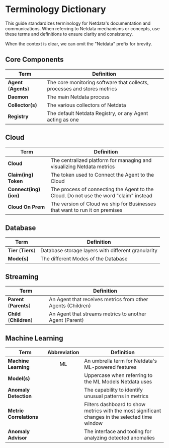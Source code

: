 # Terminology Dictionary

This guide standardizes terminology for Netdata's documentation and communications. When referring to Netdata mechanisms or concepts, use these terms and definitions to ensure clarity and consistency.

When the context is clear, we can omit the "Netdata" prefix for brevity.

## Core Components

| Term                   | Definition                                                               |
|------------------------|--------------------------------------------------------------------------|
| **Agent** (**Agents**) | The core monitoring software that collects, processes and stores metrics |
| **Daemon**             | The main Netdata process                                                 |
| **Collector(s)**       | The various collectors of Netdata                                        |
| **Registry**           | The default Netdata Registry, or any Agent acting as one                 |

## Cloud

| Term                  | Definition                                                                            |
|-----------------------|---------------------------------------------------------------------------------------|
| **Cloud**             | The centralized platform for managing and visualizing Netdata metrics                 |
| **Claim(ing) Token**  | The token used to Connect the Agent to the Cloud                                      |
| **Connect(ing)(ion)** | The process of connecting the Agent to the Cloud. Do not use the word "claim" instead |
| **Cloud On Prem**     | The version of Cloud we ship for Businesses that want to run it on premises           |

## Database

| Term                 | Definition                                         |
|----------------------|----------------------------------------------------|
| **Tier** (**Tiers**) | Database storage layers with different granularity |
| **Mode(s)**          | The different Modes of the Database                |

## Streaming

| Term                     | Definition                                                  |
|--------------------------|-------------------------------------------------------------|
| **Parent** (**Parents**) | An Agent that receives metrics from other Agents (Children) |
| **Child** (**Children**) | An Agent that streams metrics to another Agent (Parent)     |

## Machine Learning

| Term                    | Abbreviation | Definition                                                                                      |
|-------------------------|:------------:|-------------------------------------------------------------------------------------------------|
| **Machine Learning**    |      ML      | An umbrella term for Netdata's ML-powered features                                              |
| **Model(s)**            |              | Uppercase when referring to the ML Models Netdata uses                                          |
| **Anomaly Detection**   |              | The capability to identify unusual patterns in metrics                                          |
| **Metric Correlations** |              | Filters dashboard to show metrics with the most significant changes in the selected time window |
| **Anomaly Advisor**     |              | The interface and tooling for analyzing detected anomalies                                      |
